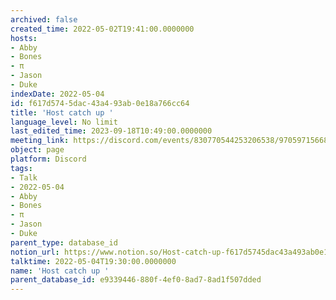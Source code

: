 ```yaml
---
archived: false
created_time: 2022-05-02T19:41:00.0000000
hosts:
- Abby
- Bones
- π
- Jason
- Duke
indexDate: 2022-05-04
id: f617d574-5dac-43a4-93ab-0e18a766cc64
title: 'Host catch up '
language_level: No limit
last_edited_time: 2023-09-18T10:49:00.0000000
meeting_link: https://discord.com/events/830770544253206538/970597156681568276
object: page
platform: Discord
tags:
- Talk
- 2022-05-04
- Abby
- Bones
- π
- Jason
- Duke
parent_type: database_id
notion_url: https://www.notion.so/Host-catch-up-f617d5745dac43a493ab0e18a766cc64
talktime: 2022-05-04T19:30:00.0000000
name: 'Host catch up '
parent_database_id: e9339446-880f-4ef0-8ad7-8ad1f507dded
---
```






